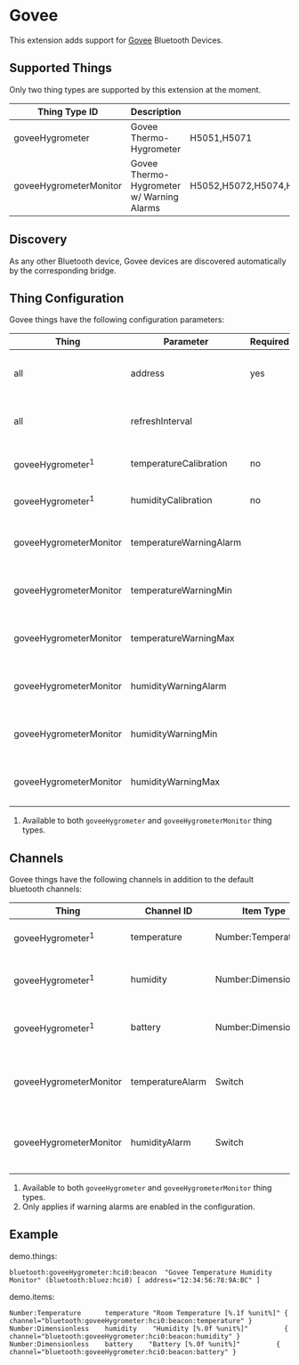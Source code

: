 # Govee

This extension adds support for [Govee](https://www.govee.com/) Bluetooth Devices. 

## Supported Things

Only two thing types are supported by this extension at the moment.

| Thing Type ID          | Description                               | Supported Models                                            |
|------------------------|-------------------------------------------|-------------------------------------------------------------|
| goveeHygrometer        | Govee Thermo-Hygrometer                   | H5051,H5071                                                 |
| goveeHygrometerMonitor | Govee Thermo-Hygrometer w/ Warning Alarms | H5052,H5072,H5074,H5075,H5101,H5102,H5177,H5179,B5175,B5178 |

## Discovery

As any other Bluetooth device, Govee devices are discovered automatically by the corresponding bridge. 

## Thing Configuration

Govee things have the following configuration parameters:

| Thing                       | Parameter               | Required | Default | Description                                                               |
|-----------------------------|-------------------------|----------|---------|---------------------------------------------------------------------------|
| all                         | address                 | yes      |         | The Bluetooth address of the device (in format "XX:XX:XX:XX:XX:XX")       |
| all                         | refreshInterval         |          | 300     | How often, in seconds, the sensor data of the device should be refreshed  |
| goveeHygrometer<sup>1</sup> | temperatureCalibration  | no       |         | Offset to apply to temperature sensor readings (in °C)                    |
| goveeHygrometer<sup>1</sup> | humidityCalibration     | no       |         | Offset to apply to humidity sensor readings                               |        
| goveeHygrometerMonitor      | temperatureWarningAlarm |          | false   | Enables warning alarms to be broadcast when temperature is out of range   |
| goveeHygrometerMonitor      | temperatureWarningMin   |          | 0       | The lower safe temperature threshold (only applies if alarm is enabled)   |
| goveeHygrometerMonitor      | temperatureWarningMax   |          | 0       | The upper safe temperature threshold (only applies if alarm is enabled)   |
| goveeHygrometerMonitor      | humidityWarningAlarm    |          | false   | Enables warning alarms to be broadcast when humidity is out of range      |
| goveeHygrometerMonitor      | humidityWarningMin      |          | 0       | The lower safe humidity threshold (only applies if alarm is enabled)      |
| goveeHygrometerMonitor      | humidityWarningMax      |          | 0       | The upper safe humidity threshold (only applies if alarm is enabled)      |

1. Available to both `goveeHygrometer` and `goveeHygrometerMonitor` thing types.

## Channels

Govee things have the following channels in addition to the default bluetooth channels:

| Thing                       | Channel ID       | Item Type              | Description                                                    |
|-----------------------------|------------------|------------------------|----------------------------------------------------------------|
| goveeHygrometer<sup>1</sup> | temperature      | Number:Temperature     | The measured temperature                                       |
| goveeHygrometer<sup>1</sup> | humidity         | Number:Dimensionless   | The measured relative humidity                                 |
| goveeHygrometer<sup>1</sup> | battery          | Number:Dimensionless   | The measured battery percentage                                |
| goveeHygrometerMonitor      | temperatureAlarm | Switch                 | Indicates if current temperature is out of range. <sup>2</sup> |
| goveeHygrometerMonitor      | humidityAlarm    | Switch                 | Indicates if current humidity is out of range. <sup>2</sup>    |

1. Available to both `goveeHygrometer` and `goveeHygrometerMonitor` thing types.
2. Only applies if warning alarms are enabled in the configuration.

## Example

demo.things:

```
bluetooth:goveeHygrometer:hci0:beacon  "Govee Temperature Humidity Monitor" (bluetooth:bluez:hci0) [ address="12:34:56:78:9A:BC" ]
```

demo.items:

```
Number:Temperature      temperature "Room Temperature [%.1f %unit%]" { channel="bluetooth:goveeHygrometer:hci0:beacon:temperature" }
Number:Dimensionless    humidity    "Humidity [%.0f %unit%]"         { channel="bluetooth:goveeHygrometer:hci0:beacon:humidity" }
Number:Dimensionless    battery    "Battery [%.0f %unit%]"         { channel="bluetooth:goveeHygrometer:hci0:beacon:battery" }
```
